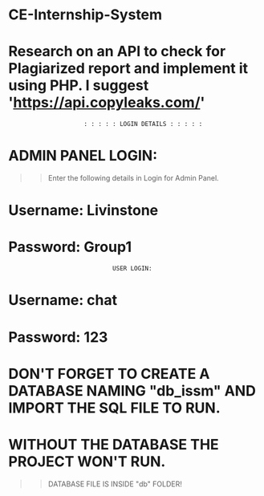 # CE-Internship-System
# Research on an API to check for Plagiarized report and implement it using PHP. I suggest 'https://api.copyleaks.com/'
                         : : : : : LOGIN DETAILS : : : : : 

# ADMIN PANEL LOGIN:

>>Enter the following details in Login for Admin Panel.

# Username: Livinstone
# Password: Group1

                                 USER LOGIN:

# Username: chat
# Password: 123

# DON'T FORGET TO CREATE A DATABASE NAMING "db_issm" AND IMPORT THE SQL FILE TO RUN.
# WITHOUT THE DATABASE THE PROJECT WON'T RUN.

>>DATABASE FILE IS INSIDE "db" FOLDER!